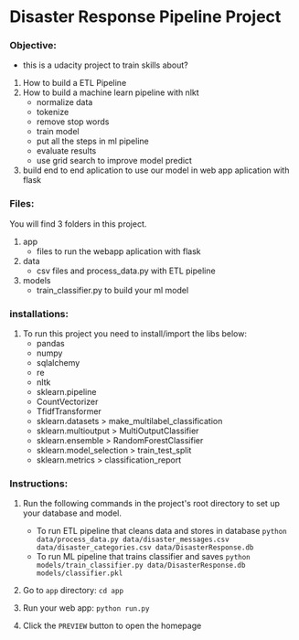 # Disaster Response Pipeline Project

### Objective:
- this is a udacity project to train skills about?
1. How to build a ETL Pipeline
2. How to build a machine learn pipeline with nlkt
    - normalize data
    - tokenize
    - remove stop words
    - train model
    - put all the steps in ml pipeline
    - evaluate results
    - use grid search to improve model predict
3. build end to end aplication to use our model in web app aplication with flask

### Files:

You will find 3 folders in this project.
1. app 
    - files to run the webapp aplication with flask 
2. data
    - csv files and process_data.py with ETL pipeline
3. models 
    - train_classifier.py to build your ml model
    
### installations:
1. To run this project you need to install/import the libs below:
    - pandas
    - numpy
    - sqlalchemy
    - re
    - nltk
    - sklearn.pipeline
    - CountVectorizer
    - TfidfTransformer
    - sklearn.datasets > make_multilabel_classification
    - sklearn.multioutput > MultiOutputClassifier
    - sklearn.ensemble > RandomForestClassifier
    - sklearn.model_selection > train_test_split
    - sklearn.metrics > classification_report

### Instructions:
1. Run the following commands in the project's root directory to set up your database and model.

    - To run ETL pipeline that cleans data and stores in database
        `python data/process_data.py data/disaster_messages.csv data/disaster_categories.csv data/DisasterResponse.db`
    - To run ML pipeline that trains classifier and saves
        `python models/train_classifier.py data/DisasterResponse.db models/classifier.pkl`

2. Go to `app` directory: `cd app`

3. Run your web app: `python run.py`

4. Click the `PREVIEW` button to open the homepage
